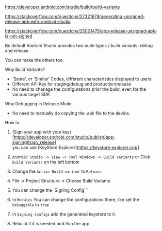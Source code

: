 https://developer.android.com/studio/build/build-variants

https://stackoverflow.com/questions/27321979/generating-unsigned-release-apk-with-android-studio

https://stackoverflow.com/questions/25001479/app-release-unsigned-apk-is-not-signed


By default Android Studio provides two build types / build variants; debug and release.  

You can make the others too.  

Why Build Variants?

- 'Same', or 'Similar' Codes, different characteristics displayed to users
- Different API Key for staging/debug and production/release
- No need to chanage the configurations prior the build, even for the various target SDK

Why Debugging in Release Mode

- No need to manually do copying the .apk file to the device.

How to 

1. (Sign your app with your key)[https://developer.android.com/studio/publish/app-signing#sign_release]  
you can use (KeyStore Explorer)[https://keystore-explorer.org/]

2. ```Android Studio -> View -> Tool Windows -> Build Variants``` or Click ```Build Variants``` on the left bottom 
3. Change the ```Active Build variant``` to ```Release```
4. File -> Project Structure -> Choose Build Variants
5. You can change the `Signing Config```
6. In ```Modules``` You can change the configurations there, like set the ```Debuggable``` to ```true```
7. In ```Signing Configs``` add the generated keystore to it.
8. Rebuild if it is needed and Run the app.
